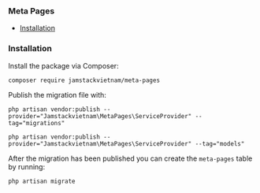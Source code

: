 ### Meta Pages

- [Installation](#installation)

### Installation

Install the package via Composer:

```
composer require jamstackvietnam/meta-pages
```

Publish the migration file with:

```
php artisan vendor:publish --provider="Jamstackvietnam\MetaPages\ServiceProvider" --tag="migrations"

php artisan vendor:publish --provider="Jamstackvietnam\MetaPages\ServiceProvider" --tag="models"
```

After the migration has been published you can create the `meta-pages` table by running:

```
php artisan migrate
```
